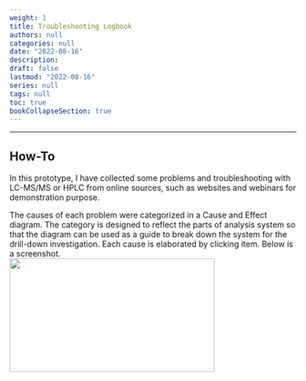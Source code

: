 ```yaml
---
weight: 1
title: Troubleshooting Logbook
authors: null
categories: null
date: "2022-08-16"
description: 
draft: false
lastmod: "2022-08-16"
series: null
tags: null
toc: true
bookCollapseSection: true
---
```


<!--more-->
---

## How-To

In this prototype, I have collected some problems and troubleshooting with LC-MS/MS or HPLC from online sources, such as websites and webinars for demonstration purpose.  

The causes of each problem were categorized in a Cause and Effect diagram.  The category is designed to reflect the parts of analysis system so that the diagram can be used as a guide to break down the system for the drill-down investigation.  Each cause is elaborated by clicking item. Below is a screenshot.  
<img width ="360" height= "200" src = "/docs/images/Screenshot 2022-08-25 161727.png"/>